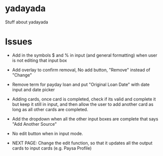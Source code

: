 # yadayada
Stuff about yadayada

# Issues
- Add in the symbols $ and % in input (and general formatting) when user is not editing that input box

- Add overlay to confirm removal, No add button, "Remove" instead of "Change"

- Remove term for payday loan and put "Original Loan Date" with date input and date picker

- Adding cards, once card is completed, check if its valid and complete it but keep it still in input, and then allow the user to add another card as long as all other cards are completed. 

- Add the dropdown when all the other input boxes are complete that says "Add Another Source"

- No edit button when in input mode.

- NEXT PAGE: Change the edit function, so that it updates all the output cards to input cards (e.g. Paysa Profile)
